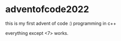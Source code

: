 # adventofcode2022
this is my first advent of code :)
programming in c++

everything except <7> works.